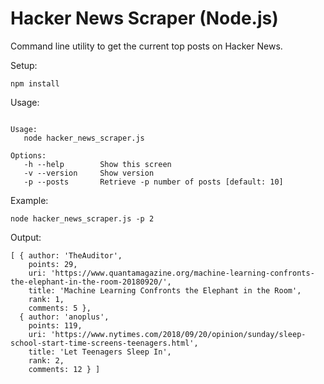 # Hacker News Scraper (Node.js)

Command line utility to get the current top posts on Hacker News.

Setup:

```npm install``` 

Usage:  
  
```Hacker News Scraper  
  
Usage:  
   node hacker_news_scraper.js  
  
Options:  
   -h --help        Show this screen  
   -v --version     Show version  
   -p --posts       Retrieve -p number of posts [default: 10]
```  
  
Example:  
  
```node hacker_news_scraper.js -p 2```  
 
Output:

```
[ { author: 'TheAuditor',
    points: 29,
    uri: 'https://www.quantamagazine.org/machine-learning-confronts-the-elephant-in-the-room-20180920/',
    title: 'Machine Learning Confronts the Elephant in the Room',
    rank: 1,
    comments: 5 },
  { author: 'anoplus',
    points: 119,
    uri: 'https://www.nytimes.com/2018/09/20/opinion/sunday/sleep-school-start-time-screens-teenagers.html',
    title: 'Let Teenagers Sleep In',
    rank: 2,
    comments: 12 } ]
```
